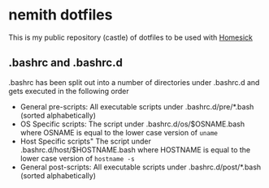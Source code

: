 nemith dotfiles
===============
This is my public repository (castle) of dotfiles to be used with [Homesick](https://github.com/technicalpickles/homesick)


.bashrc and .bashrc.d
---------------------
.bashrc has been split out into a number of directories under .bashrc.d and gets executed in the following order

 * General pre-scripts:  All executable scripts under .bashrc.d/pre/*.bash (sorted alphabetically)
 * OS Specific scripts: The script under .bashrc.d/os/$OSNAME.bash where OSNAME is equal to the lower case version of `uname`
 * Host Specific scripts" The script under .bashrc.d/host/$HOSTNAME.bash where HOSTNAME is equal to the lower case version of `hostname -s`
 * General post-scripts: All executable scripts under .bashrc.d/post/*.bash (sorted alphabetically)